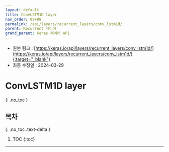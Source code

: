 ```yaml
---
layout: default
title: ConvLSTM1D layer
nav_order: 09+08
permalink: /api/layers/recurrent_layers/conv_lstm1d/
parent: Recurrent 레이어
grand_parent: Keras 레이어 API
---
```


* 원본 링크 : [https://keras.io/api/layers/recurrent_layers/conv_lstm1d/](https://keras.io/api/layers/recurrent_layers/conv_lstm1d/){:target="_blank"}
* 최종 수정일 : 2024-03-29

# ConvLSTM1D layer
{: .no_toc }

## 목차
{: .no_toc .text-delta }

1. TOC
{:toc}

---
